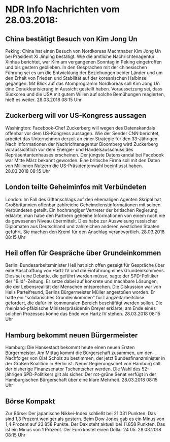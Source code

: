 # NDR Info Nachrichten vom 28.03.2018:


## China bestätigt Besuch von Kim Jong Un
Peking: China hat einen Besuch von Nordkoreas Machthaber Kim Jong Un bei Präsident Xi Jinping bestätigt. Wie die amtliche Nachrichtenagentur Xinhua berichtet, war Kim am vergangenen Sonntag in Peking eingetroffen und bis gestern geblieben. In den Gesprächen mit der chinesischen Führung sei es um die Entwicklung der Beziehungen beider Länder und um den Erhalt von Frieden und Stabilität auf der koreanischen Halbinsel gegangen. Mit Blick auf das Atomprogramm Nordkoreas soll Kim Jong Un eine Denuklearisierung in Aussicht gestellt haben. Voraussetzung sei, dass Südkorea und die USA mit gutem Willen auf solche Bemühungen reagierten, hieß es weiter. 28.03.2018 08:15 Uhr 

## Zuckerberg will vor US-Kongress aussagen
Washington: Facebook-Chef Zuckerberg will wegen des Datenskandals offenbar vor dem US-Kongress aussagen. Wie der Sender CNN berichtet, arbeitet das Unternehmen derzeit an einer Strategie für den 33-Jährigen. Nach Informationen der Nachrichtenagentur Bloomberg wird Zuckerberg voraussichtlich vor dem Energie- und Handelsausschuss des Repräsentantenhauses erscheinen. Der jüngste Datenskandal bei Facebook war Mitte März bekannt geworden. Eine britische Firma soll mit den Daten von Millionen Nutzern die US-Präsidentenwahl beeinflusst haben. 28.03.2018 08:15 Uhr 

## London teilte Geheiminfos mit Verbündeten
London: Im Fall des Giftanschlags auf den ehemaligen Agenten Skripal hat Großbritannien offenbar zahlreiche Geheimdienstinformationen mit seinen Verbündeten geteilt. Ein hochrangiger Vertreter der britischen Regierung erklärte, man habe den Partnern geheime Informationen von einem noch nie da gewesenen Niveau übermittelt. Dies habe zur Ausweisung russischer Diplomaten aus Deutschland und zahlreichen anderen westlichen Staaten geführt. Sie machen den Kreml für den Anschlag verantwortlich. 28.03.2018 08:15 Uhr 

## Heil offen für Gespräche über Grundeinkommen
Berlin: Bundesarbeitsminister Heil hat sich offen gezeigt für Gespräche über eine Abschaffung von Hartz IV und die Einführung eines Grundeinkommens. Dies sei eine Debatte, die geführt werden müsse, sagte der SPD-Politiker der "Bild"-Zeitung. Er setze dabei auf konkrete und machbare Lösungen, die der Lebensrealität der Menschen entsprechen. Die Diskussion war von Heils Parteifreund, Berlins Bürgermeister Müller angestoßen worden. Er hatte ein "solidarisches Grundeinkommen" für Langzeitarbeitslose gefordert, die dafür im kommunalen Bereich beschäftigt werden sollen. Die rheinland-pfälzische Ministerpräsidentin Dreyer erklärte, am Ende eines solchen Prozesses könne das Ende von Hartz IV stehen. 28.03.2018 08:15 Uhr 

## Hamburg bekommt neuen Bürgermeister
Hamburg: Die Hansestadt bekommt heute einen neuen Ersten Bürgermeister. Am Mittag kommt die Bürgerschaft zusammen, um den Nachfolger von Olaf Scholz zu bestimmen, der jetzt Bundesfinanzminister in der Großen Koalition in Berlin ist. Neuer Regierungschef von Hamburg soll der bisherige Finanzsenator Tschentscher werden. Die Wahl des 52-jährigen SPD-Politikers gilt als sicher. Der rot-grüne Senat verfügt in der Hamburgischen Bürgerschaft über eine klare Mehrheit. 28.03.2018 08:15 Uhr 

## Börse Kompakt
Zur Börse: Der japanische Nikkei-Index schließt bei 21.031 Punkten. Das sind 1,3 Prozent weniger als gestern. Beim Dow Jones gab es ein Minus von 1,4 Prozent auf 23.858 Punkte. Der Dax steht aktuell bei 11.858 Punkten. Das ist ein Minus von 1 Prozent. Der Euro kostet einen Dollar 24 05. 28.03.2018 08:15 Uhr 

